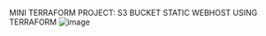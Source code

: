 MINI TERRAFORM PROJECT: S3 BUCKET STATIC WEBHOST USING TERRAFORM
![image](https://github.com/SivaranjanAsokan/Terraform-s3-staticwebhost/assets/163242501/3e65e669-b9f9-48ac-ac9c-b0033c08b62d)
